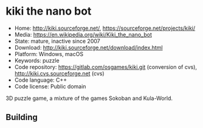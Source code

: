 # kiki the nano bot

- Home: http://kiki.sourceforge.net/, https://sourceforge.net/projects/kiki/
- Media: https://en.wikipedia.org/wiki/Kiki_the_nano_bot
- State: mature, inactive since 2007
- Download: http://kiki.sourceforge.net/download/index.html
- Platform: Windows, macOS
- Keywords: puzzle
- Code repository: https://gitlab.com/osgames/kiki.git (conversion of cvs), http://kiki.cvs.sourceforge.net (cvs)
- Code language: C++
- Code license: Public domain

3D puzzle game, a mixture of the games Sokoban and Kula-World.

## Building
